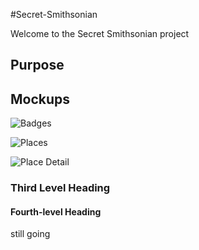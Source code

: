 #Secret-Smithsonian


Welcome to the Secret Smithsonian project

## Purpose
## Mockups

![Badges](http://onm.voanews.com/html5/demos/jqm/screenshots/Badges.jpg "Badges")

![Places](http://onm.voanews.com/html5/demos/jqm/screenshots/Place-1.jpg "Places")

![Place Detail](http://onm.voanews.com/html5/demos/jqm/screenshots/Places.jpg "Place Detail")


### Third Level Heading
#### Fourth-level Heading

still going